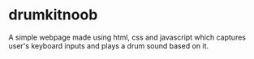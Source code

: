 # drumkitnoob
A simple webpage made using html, css and javascript which captures user's keyboard inputs and plays a drum sound based on it. 
